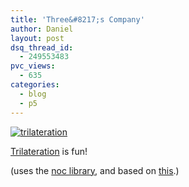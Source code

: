 ```yaml
---
title: 'Three&#8217;s Company'
author: Daniel
layout: post
dsq_thread_id:
  - 249553483
pvc_views:
  - 635
categories:
  - blog
  - p5
---
```

<p><a href="http://www.shiffman.net/p5/trilateration2/"><img src="http://www.shiffman.net/p5/trilateration.jpg" alt="trilateration"/></a></p>
<p><a href="http://www.shiffman.net/p5/trilateration2/">Trilateration</a> is fun!</p>
<p>(uses the <a href="http://www.shiffman.net/teaching/the-nature-of-code/library/">noc library</a>, and based on <a href="http://en.wikipedia.org/wiki/Trilateration">this</a>.)</p>
